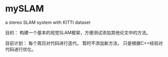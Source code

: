 # mySLAM
a stereo SLAM system with KITTI dataset 

目的：
构建一个基本的视觉SLAM框架，方便测试添加其他论文中的方法。

目前计划：
每个周日对代码进行迭代。 暂时不添加新方法， 只是根据C++经验对代码进行优化。

